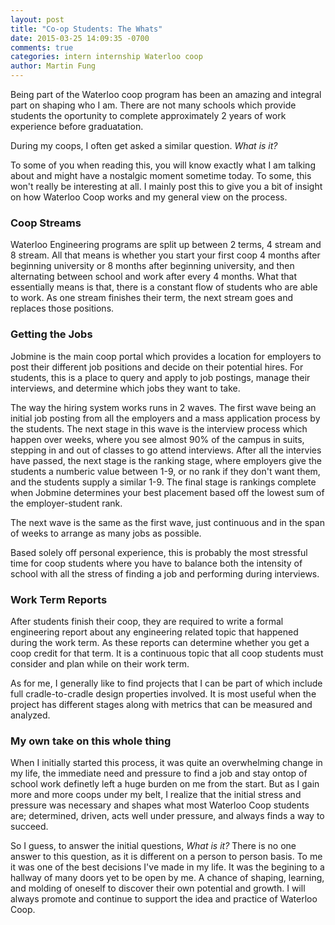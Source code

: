 ```yaml
---
layout: post
title: "Co-op Students: The Whats"
date: 2015-03-25 14:09:35 -0700
comments: true
categories: intern internship Waterloo coop
author: Martin Fung
---
```

Being part of the Waterloo coop program has been an amazing and integral part on shaping who I am.
There are not many schools which provide students the oportunity to complete approximately 2 years of work experience before graduatation.

During my coops, I often get asked a similar question. _What is it?_

To some of you when reading this, you will know exactly what I am talking about and might have a nostalgic moment sometime today. To some, this
won't really be interesting at all. I mainly post this to give you a bit of insight on how Waterloo Coop works and my general view on the process.

### Coop Streams ###

Waterloo Engineering programs are split up between 2 terms, 4 stream and 8 stream. All that means is whether you start your first coop 4 months after beginning university
or 8 months after beginning university, and then alternating between school and work after every 4 months. What that essentially means is that, there is a constant flow of students
who are able to work. As one stream finishes their term, the next stream goes and replaces those positions.

### Getting the Jobs ###

Jobmine is the main coop portal which provides a location for employers to post their different job positions and decide on their potential hires. For students, this is a place to query and apply to job postings, manage their interviews, and determine which jobs they want to take.

The way the hiring system works runs in 2 waves. The first wave being an initial job posting from all the employers and a mass application process by the students.
The next stage in this wave is the interview process which happen over weeks, where you see almost 90% of the campus in suits, stepping in and out of classes to go attend interviews.
After all the intervies have passed, the next stage is the ranking stage, where employers give the students a numberic value between 1-9, or no rank if they don't want them, and the students supply a similar 1-9.
The final stage is rankings complete when Jobmine determines your best placement based off the lowest sum of the employer-student rank.

The next wave is the same as the first wave, just continuous and in the span of weeks to arrange as many jobs as possible.

Based solely off personal experience, this is probably the most stressful time for coop students where you have to balance both the intensity of school with all the stress of finding a job and performing during interviews.

### Work Term Reports ###

After students finish their coop, they are required to write a formal engineering report about any engineering related topic that happened during the work term. As these reports
can determine whether you get a coop credit for that term. It is a continuous topic that all coop students must consider and plan while on their work term.

As for me, I generally like to find projects that I can be part of which include full cradle-to-cradle design properties involved. It is most useful when the project has different
stages along with metrics that can be measured and analyzed.

### My own take on this whole thing ###

When I initially started this process, it was quite an overwhelming change in my life, the immediate need and pressure to find a job and stay ontop of school work definetly left
a huge burden on me from the start. But as I gain more and more coops under my belt, I realize that the initial stress and pressure was necessary and shapes what most Waterloo Coop
students are; determined, driven, acts well under pressure, and always finds a way to succeed.

So I guess, to answer the initial questions, _What is it?_ There is no one answer to this question, as it is different on a person to person basis.
To me it was one of the best decisions I've made in my life. It was the begining to a hallway of many doors yet to be open by me.
A chance of shaping, learning, and molding of oneself to discover their own potential and growth. I will always promote and continue to support the idea and practice of Waterloo Coop.
